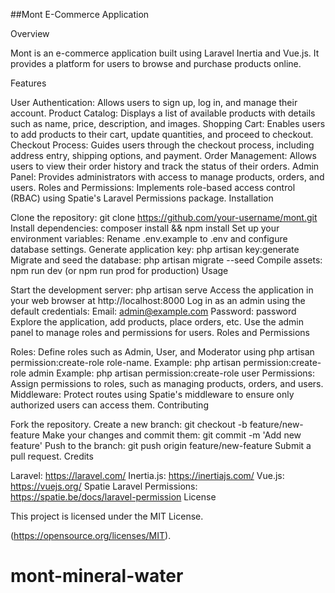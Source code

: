 ##Mont E-Commerce Application

Overview

Mont is an e-commerce application built using Laravel Inertia and Vue.js. It provides a platform for users to browse and purchase products online.

Features

User Authentication: Allows users to sign up, log in, and manage their account.
Product Catalog: Displays a list of available products with details such as name, price, description, and images.
Shopping Cart: Enables users to add products to their cart, update quantities, and proceed to checkout.
Checkout Process: Guides users through the checkout process, including address entry, shipping options, and payment.
Order Management: Allows users to view their order history and track the status of their orders.
Admin Panel: Provides administrators with access to manage products, orders, and users.
Roles and Permissions: Implements role-based access control (RBAC) using Spatie's Laravel Permissions package.
Installation

Clone the repository: git clone https://github.com/your-username/mont.git
Install dependencies: composer install && npm install
Set up your environment variables: Rename .env.example to .env and configure database settings.
Generate application key: php artisan key:generate
Migrate and seed the database: php artisan migrate --seed
Compile assets: npm run dev (or npm run prod for production)
Usage

Start the development server: php artisan serve
Access the application in your web browser at http://localhost:8000
Log in as an admin using the default credentials:
Email: admin@example.com
Password: password
Explore the application, add products, place orders, etc.
Use the admin panel to manage roles and permissions for users.
Roles and Permissions

Roles: Define roles such as Admin, User, and Moderator using php artisan permission:create-role role-name.
Example: php artisan permission:create-role admin
Example: php artisan permission:create-role user
Permissions: Assign permissions to roles, such as managing products, orders, and users.
Middleware: Protect routes using Spatie's middleware to ensure only authorized users can access them.
Contributing

Fork the repository.
Create a new branch: git checkout -b feature/new-feature
Make your changes and commit them: git commit -m 'Add new feature'
Push to the branch: git push origin feature/new-feature
Submit a pull request.
Credits

Laravel: https://laravel.com/
Inertia.js: https://inertiajs.com/
Vue.js: https://vuejs.org/
Spatie Laravel Permissions: https://spatie.be/docs/laravel-permission
License

This project is licensed under the MIT License.



(https://opensource.org/licenses/MIT).
# mont-mineral-water
